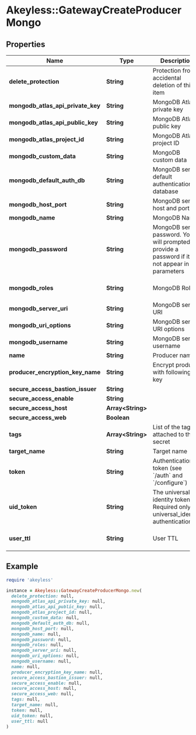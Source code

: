 # Akeyless::GatewayCreateProducerMongo

## Properties

| Name | Type | Description | Notes |
| ---- | ---- | ----------- | ----- |
| **delete_protection** | **String** | Protection from accidental deletion of this item | [optional] |
| **mongodb_atlas_api_private_key** | **String** | MongoDB Atlas private key | [optional] |
| **mongodb_atlas_api_public_key** | **String** | MongoDB Atlas public key | [optional] |
| **mongodb_atlas_project_id** | **String** | MongoDB Atlas project ID | [optional] |
| **mongodb_custom_data** | **String** | MongoDB custom data | [optional] |
| **mongodb_default_auth_db** | **String** | MongoDB server default authentication database | [optional] |
| **mongodb_host_port** | **String** | MongoDB server host and port | [optional] |
| **mongodb_name** | **String** | MongoDB Name | [optional] |
| **mongodb_password** | **String** | MongoDB server password. You will prompted to provide a password if it will not appear in CLI parameters | [optional] |
| **mongodb_roles** | **String** | MongoDB Roles | [optional][default to &#39;[]&#39;] |
| **mongodb_server_uri** | **String** | MongoDB server URI | [optional] |
| **mongodb_uri_options** | **String** | MongoDB server URI options | [optional] |
| **mongodb_username** | **String** | MongoDB server username | [optional] |
| **name** | **String** | Producer name |  |
| **producer_encryption_key_name** | **String** | Encrypt producer with following key | [optional] |
| **secure_access_bastion_issuer** | **String** |  | [optional] |
| **secure_access_enable** | **String** |  | [optional] |
| **secure_access_host** | **Array&lt;String&gt;** |  | [optional] |
| **secure_access_web** | **Boolean** |  | [optional] |
| **tags** | **Array&lt;String&gt;** | List of the tags attached to this secret | [optional] |
| **target_name** | **String** | Target name | [optional] |
| **token** | **String** | Authentication token (see &#x60;/auth&#x60; and &#x60;/configure&#x60;) | [optional] |
| **uid_token** | **String** | The universal identity token, Required only for universal_identity authentication | [optional] |
| **user_ttl** | **String** | User TTL | [optional][default to &#39;60m&#39;] |

## Example

```ruby
require 'akeyless'

instance = Akeyless::GatewayCreateProducerMongo.new(
  delete_protection: null,
  mongodb_atlas_api_private_key: null,
  mongodb_atlas_api_public_key: null,
  mongodb_atlas_project_id: null,
  mongodb_custom_data: null,
  mongodb_default_auth_db: null,
  mongodb_host_port: null,
  mongodb_name: null,
  mongodb_password: null,
  mongodb_roles: null,
  mongodb_server_uri: null,
  mongodb_uri_options: null,
  mongodb_username: null,
  name: null,
  producer_encryption_key_name: null,
  secure_access_bastion_issuer: null,
  secure_access_enable: null,
  secure_access_host: null,
  secure_access_web: null,
  tags: null,
  target_name: null,
  token: null,
  uid_token: null,
  user_ttl: null
)
```

